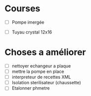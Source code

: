 # Courses
- [ ] Pompe imergée
- [ ] Tuyau crystal 12x16


# Choses a améliorer

- [ ] nettoyer echangeur a plaque
- [ ] mettre la pompe en place
- [ ] interpreteur de recettes XML
- [ ] Isolation sterilisateur (chaussette)
- [ ] Etalonner phmetre
